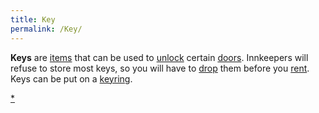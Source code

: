 ```yaml
---
title: Key
permalink: /Key/
---
```


**Keys** are [items](item "wikilink") that can be used to
[unlock](unlock "wikilink") certain [doors](door "wikilink"). Innkeepers
will refuse to store most keys, so you will have to
[drop](drop "wikilink") them before you [rent](rent "wikilink"). Keys
can be put on a [keyring](keyring "wikilink").

[\*](Category:_Keys "wikilink")